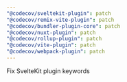```yaml
---
"@codecov/sveltekit-plugin": patch
"@codecov/remix-vite-plugin": patch
"@codecov/bundler-plugin-core": patch
"@codecov/nuxt-plugin": patch
"@codecov/rollup-plugin": patch
"@codecov/vite-plugin": patch
"@codecov/webpack-plugin": patch
---
```


Fix SvelteKit plugin keywords
